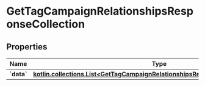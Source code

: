 
# GetTagCampaignRelationshipsResponseCollection

## Properties
| Name | Type | Description | Notes |
| ------------ | ------------- | ------------- | ------------- |
| **&#x60;data&#x60;** | [**kotlin.collections.List&lt;GetTagCampaignRelationshipsResponseCollectionDataInner&gt;**](GetTagCampaignRelationshipsResponseCollectionDataInner.md) |  |  |



